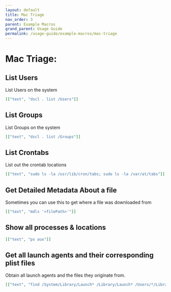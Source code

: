 ```yaml
---
layout: default
title: Mac Triage
nav_order: 3
parent: Example Macros
grand_parent: Usage Guide
permalink: /usage-guide/example-macros/mac-triage
---
```


# Mac Triage:

## List Users

List Users on the system

```json
[["text", "dscl . list /Users"]]
```

## List Groups

List Groups on the system

```json
[["text", "dscl . list /Groups"]]
```

## List Crontabs

List out the crontab locations

```json
[["text", "sudo ls -la /usr/lib/cron/tabs; sudo ls -la /var/at/tabs"]]

```

## Get Detailed Metadata About a file

Sometimes you can use this to get where a file was downloaded from

```json
[["text", "mdls '<filePath>'"]]
```

## Show all processes & locations

```json
[["text", "ps aux"]]
```

## Get all launch agents and their corresponding plist files

Obtain all launch agents and the files they originate from.

```json
[["text", "find /System/Library/Launch* /Library/Launch* /Users/*/Library/Launch* -name '*.plist' -print -exec /usr/libexec/PlistBuddy -c \"Print Label\" {} ';'"]]
```